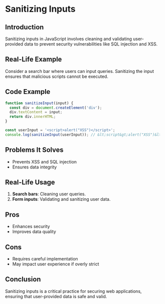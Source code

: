 # Sanitizing Inputs

## Introduction
Sanitizing inputs in JavaScript involves cleaning and validating user-provided data to prevent security vulnerabilities like SQL injection and XSS.

## Real-Life Example
Consider a search bar where users can input queries. Sanitizing the input ensures that malicious scripts cannot be executed.

## Code Example
```javascript
function sanitizeInput(input) {
  const div = document.createElement('div');
  div.textContent = input;
  return div.innerHTML;
}

const userInput = '<script>alert("XSS")</script>';
console.log(sanitizeInput(userInput)); // &lt;script&gt;alert("XSS")&lt;/script&gt;
```

## Problems It Solves
- Prevents XSS and SQL injection
- Ensures data integrity

## Real-Life Usage
1. **Search bars**: Cleaning user queries.
2. **Form inputs**: Validating and sanitizing user data.

## Pros
- Enhances security
- Improves data quality

## Cons
- Requires careful implementation
- May impact user experience if overly strict

## Conclusion
Sanitizing inputs is a critical practice for securing web applications, ensuring that user-provided data is safe and valid.
